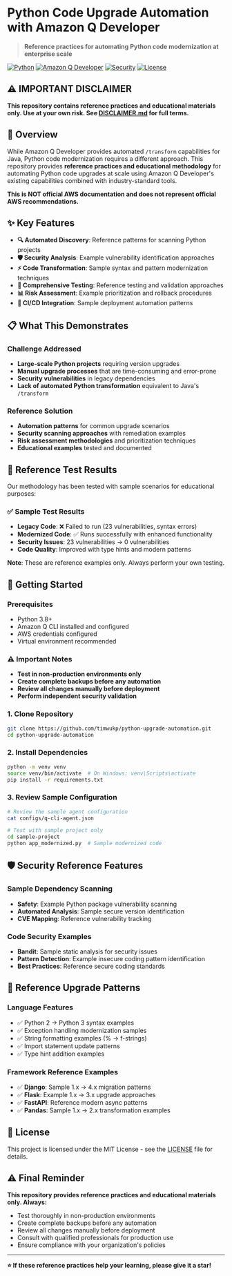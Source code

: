 # Python Code Upgrade Automation with Amazon Q Developer

> **Reference practices for automating Python code modernization at enterprise scale**

[![Python](https://img.shields.io/badge/Python-3.8%2B-blue.svg)](https://python.org)
[![Amazon Q Developer](https://img.shields.io/badge/Amazon%20Q%20Developer-Reference-orange.svg)](https://aws.amazon.com/q/developer/)
[![Security](https://img.shields.io/badge/Security-Scanning-green.svg)](https://github.com/PyCQA/bandit)
[![License](https://img.shields.io/badge/License-MIT-blue.svg)](LICENSE)

## ⚠️ IMPORTANT DISCLAIMER

**This repository contains reference practices and educational materials only. Use at your own risk. See [DISCLAIMER.md](DISCLAIMER.md) for full terms.**

## 🚀 Overview

While Amazon Q Developer provides automated `/transform` capabilities for Java, Python code modernization requires a different approach. This repository provides **reference practices and educational methodology** for automating Python code upgrades at scale using Amazon Q Developer's existing capabilities combined with industry-standard tools.

**This is NOT official AWS documentation and does not represent official AWS recommendations.**

## ✨ Key Features

- **🔍 Automated Discovery**: Reference patterns for scanning Python projects
- **🛡️ Security Analysis**: Example vulnerability identification approaches
- **⚡ Code Transformation**: Sample syntax and pattern modernization techniques
- **🧪 Comprehensive Testing**: Reference testing and validation approaches
- **📊 Risk Assessment**: Example prioritization and rollback procedures
- **🔄 CI/CD Integration**: Sample deployment automation patterns

## 📋 What This Demonstrates

### Challenge Addressed
- **Large-scale Python projects** requiring version upgrades
- **Manual upgrade processes** that are time-consuming and error-prone
- **Security vulnerabilities** in legacy dependencies
- **Lack of automated Python transformation** equivalent to Java's `/transform`

### Reference Solution
- **Automation patterns** for common upgrade scenarios
- **Security scanning approaches** with remediation examples
- **Risk assessment methodologies** and prioritization techniques
- **Educational examples** tested and documented

## 🧪 Reference Test Results

Our methodology has been tested with sample scenarios for educational purposes:

### ✅ Sample Test Results
- **Legacy Code**: ❌ Failed to run (23 vulnerabilities, syntax errors)
- **Modernized Code**: ✅ Runs successfully with enhanced functionality
- **Security Issues**: 23 vulnerabilities → 0 vulnerabilities
- **Code Quality**: Improved with type hints and modern patterns

**Note**: These are reference examples only. Always perform your own testing.

## 🚀 Getting Started

### Prerequisites
- Python 3.8+
- Amazon Q CLI installed and configured
- AWS credentials configured
- Virtual environment recommended

### ⚠️ Important Notes
- **Test in non-production environments only**
- **Create complete backups before any automation**
- **Review all changes manually before deployment**
- **Perform independent security validation**

### 1. Clone Repository
```bash
git clone https://github.com/timwukp/python-upgrade-automation.git
cd python-upgrade-automation
```

### 2. Install Dependencies
```bash
python -m venv venv
source venv/bin/activate  # On Windows: venv\Scripts\activate
pip install -r requirements.txt
```

### 3. Review Sample Configuration
```bash
# Review the sample agent configuration
cat configs/q-cli-agent.json

# Test with sample project only
cd sample-project
python app_modernized.py  # Sample modernized code
```

## 🛡️ Security Reference Features

### Sample Dependency Scanning
- **Safety**: Example Python package vulnerability scanning
- **Automated Analysis**: Sample secure version identification
- **CVE Mapping**: Reference vulnerability tracking

### Code Security Examples
- **Bandit**: Sample static analysis for security issues
- **Pattern Detection**: Example insecure coding pattern identification
- **Best Practices**: Reference secure coding standards

## 🎯 Reference Upgrade Patterns

### Language Features
- ✅ Python 2 → Python 3 syntax examples
- ✅ Exception handling modernization samples
- ✅ String formatting examples (% → f-strings)
- ✅ Import statement update patterns
- ✅ Type hint addition examples

### Framework Reference Examples
- ✅ **Django**: Sample 1.x → 4.x migration patterns
- ✅ **Flask**: Example 1.x → 3.x upgrade approaches
- ✅ **FastAPI**: Reference modern async patterns
- ✅ **Pandas**: Sample 1.x → 2.x transformation examples

## 📄 License

This project is licensed under the MIT License - see the [LICENSE](LICENSE) file for details.

## ⚠️ Final Reminder

**This repository provides reference practices and educational materials only. Always:**
- Test thoroughly in non-production environments
- Create complete backups before any automation
- Review all changes manually before deployment
- Consult with qualified professionals for production use
- Ensure compliance with your organization's policies

---

**⭐ If these reference practices help your learning, please give it a star!**